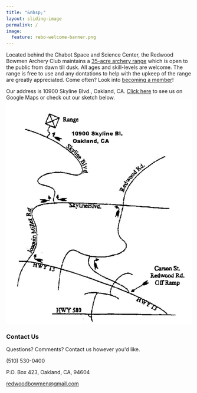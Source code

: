 ```yaml
---
title: "&nbsp;"
layout: sliding-image
permalink: /
image:
  feature: rebo-welcome-banner.png
---
```


Located behind the Chabot Space and Science Center, the Redwood Bowmen Archery Club maintains a [35-acre archery range](/range/) which is open to the public from dawn till dusk.
All ages and skill-levels are welcome.
The range is free to use and any dontations to help with the upkeep of the range are greatly appreciated.
Come often?
Look into [becoming a member](/membership/)!

Our address is 10900 Skyline Blvd., Oakland, CA.
[Click here](https://goo.gl/maps/TRZ0p) to see us on Google Maps or check out our sketch below.
![Location](/images/maptorange.jpg)

### Contact Us

Questions? Comments? Contact us however you'd like.

(510) 530-0400

P.O. Box 423, Oakland, CA, 94604

redwoodbowmen@gmail.com
